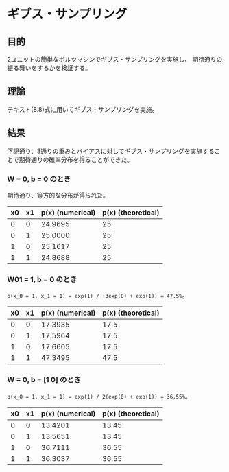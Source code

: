 # ギブス・サンプリング

## 目的
2ユニットの簡単なボルツマシンでギブス・サンプリングを実施し、
期待通りの振る舞いをするかを検証する。

## 理論
テキスト(8.8)式に用いてギブス・サンプリングを実施。

## 結果

下記通り、3通りの重みとバイアスに対してギブス・サンプリングを実施することで期待通りの確率分布を得ることができた。

### W = 0, b = 0 のとき

期待通り、等方的な分布が得られた。

x0 | x1 | p(x) (numerical) | p(x) (theoretical)
---|----|------------------|-------------------
0  | 0  | 24.9695          | 25
0  | 1  | 25.0000          | 25
1  | 0  | 25.1617          | 25
1  | 1  | 24.8688          | 25

### W01 = 1, b = 0 のとき

`p(x_0 = 1, x_1 = 1) = exp(1) / (3exp(0) + exp(1)) = 47.5%`。

x0 | x1 | p(x) (numerical) | p(x) (theoretical)
---|----|------------------|-------------------
0  | 0  |  17.3935         | 17.5
0  | 1  |  17.5964         | 17.5
1  | 0  |  17.6605         | 17.5
1  | 1  |  47.3495         | 47.5

### W = 0, b = [1 0] のとき

`p(x_0 = 1, x_1 = 1) = exp(1) / 2(exp(0) + exp(1)) = 36.55%`。

x0 | x1 | p(x) (numerical) | p(x) (theoretical)
---|----|------------------|-------------------
0  | 0  |  13.4201         | 13.45
0  | 1  |  13.5651         | 13.45
1  | 0  |  36.7111         | 36.55
1  | 1  |  36.3037         | 36.55

